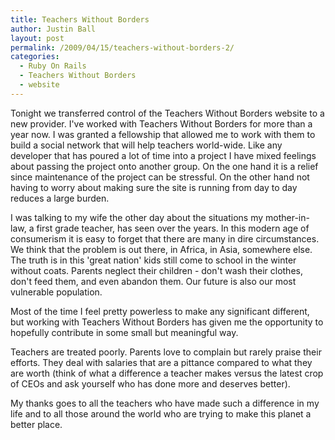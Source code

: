 ```yaml
---
title: Teachers Without Borders
author: Justin Ball
layout: post
permalink: /2009/04/15/teachers-without-borders-2/
categories:
  - Ruby On Rails
  - Teachers Without Borders
  - website
---
```


Tonight we transferred control of the Teachers Without Borders website to a new provider. I've worked with Teachers Without Borders for more than a year now. I was granted a fellowship that allowed me to work with them to build a social network that will help teachers world-wide. Like any developer that has poured a lot of time into a project I have mixed feelings about passing the project onto another group. On the one hand it is a relief since maintenance of the project can be stressful. On the other hand not having to worry about making sure the site is running from day to day reduces a large burden.

I was talking to my wife the other day about the situations my mother-in-law, a first grade teacher, has seen over the years. In this modern age of consumerism it is easy to forget that there are many in dire circumstances. We think that the problem is out there, in Africa, in Asia, somewhere else. The truth is in this 'great nation' kids still come to school in the winter without coats. Parents neglect their children - don't wash their clothes, don't feed them, and even abandon them. Our future is also our most vulnerable population.

Most of the time I feel pretty powerless to make any significant different, but working with Teachers Without Borders has given me the opportunity to hopefully contribute in some small but meaningful way.

Teachers are treated poorly. Parents love to complain but rarely praise their efforts. They deal with salaries that are a pittance compared to what they are worth (think of what a difference a teacher makes versus the latest crop of CEOs and ask yourself who has done more and deserves better).

My thanks goes to all the teachers who have made such a difference in my life and to all those around the world who are trying to make this planet a better place.